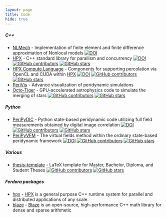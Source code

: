 ```yaml
---
layout: page
title: Code
hide: true
---
```

 
##### C++

* [NLMech](https://github.com/nonlocalmodels/NLMech) - Implementation of finite element and finite difference approximation of Nonlocal models [![DOI](https://joss.theoj.org/papers/10.21105/joss.03020/status.svg)](https://doi.org/10.21105/joss.03020)
* [HPX](https://github.com/STEllAR-GROUP/hpx) - C++ standard library for parallism and concurrency [![DOI](https://joss.theoj.org/papers/10.21105/joss.02352/status.svg)](https://doi.org/10.21105/joss.02352)[![GitHub contributors](https://img.shields.io/github/contributors/STEllAR-GROUP/hpx.svg)](https://GitHub.com/STEllAR-GROUP/hpx/graphs/contributors/) [![GitHub stars](https://img.shields.io/github/stars/STEllAR-GROUP/hpx.svg?style=social&label=Star&maxAge=2592000)](https://GitHub.com/STEllAR-GROUP/hpx/stargazers/)
* [HPX Compute Language](https://github.com/STEllAR-GROUP/hpxcl) - Components for supporting percolation via OpenCL and CUDA within [HPX](https://github.com/STEllAR-GROUP/hpx) [![DOI](https://zenodo.org/badge/13384046.svg)](https://zenodo.org/badge/latestdoi/13384046) [![GitHub contributors](https://img.shields.io/github/contributors/STEllAR-GROUP/hpxcl.svg)](https://GitHub.com/STEllAR-GROUP/hpx/graphs/contributors/) [![GitHub stars](https://img.shields.io/github/stars/STEllAR-GROUP/hpxcl.svg?style=social&label=Star&maxAge=2592000)](https://GitHub.com/STEllAR-GROUP/hpxcl/stargazers/)
* [PeriVis](https://github.com/PeriVIS) - Advance visualization of peridynamic simulations
* [Octo-Tiger](https://github.com/STEllAR-GROUP/octotiger) - GPU-accelerated astrophysics code to simulate the merging of stars [![GitHub contributors](https://img.shields.io/github/contributors/STEllAR-GROUP/octotiger.svg)](https://GitHub.com/STEllAR-GROUP/octotiger/graphs/contributors/) [![GitHub stars](https://img.shields.io/github/stars/STEllAR-GROUP/octotiger.svg?style=social&label=Star&maxAge=2592000)](https://GitHub.com/STEllAR-GROUP/octotiger/stargazers/)

##### Python

* [PeriPyDIC](https://github.com/lm2-poly/PeriPyDIC) - Python state-based peridynamic code utilizing full field measurements obtained by digital image correlation [![DOI](https://zenodo.org/badge/46075533.svg)](https://zenodo.org/badge/latestdoi/46075533) [![GitHub contributors](https://img.shields.io/github/contributors/lm2-poly/PeriPyDIC.svg)](https://GitHub.com/lm2-poly/PeriPyDIC/graphs/contributors/) [![GitHub stars](https://img.shields.io/github/stars/lm2-poly/PeriPyDIC.svg?style=social&label=Star&maxAge=2592000)](https://GitHub.com/lm2-poly/PeriPyDIC/stargazers/)
* [PeriPyVFM](https://github.com/lm2-poly/PeriPyVFM) - The virtual fields method within the ordinary state-based peridynamic framework 
[![DOI](https://zenodo.org/badge/93547069.svg)](https://zenodo.org/badge/latestdoi/93547069) [![GitHub contributors](https://img.shields.io/github/contributors/lm2-poly/PeriPyVFM.svg)](https://GitHub.com/lm2-poly/PeriPyVFM/graphs/contributors/) [![GitHub stars](https://img.shields.io/github/stars/lm2-poly/PeriPyVFM.svg?style=social&label=Star&maxAge=2592000)](https://GitHub.com/lm2-poly/PeriPyVFM/stargazers/)

##### Various

* [thesis-template](https://github.com/latextemplates/scientific-thesis-template) - LaTeX template for Master, Bachelor, Diploma, and Student Theses 
 [![GitHub contributors](https://img.shields.io/github/contributors/latextemplates/scientific-thesis-template.svg)](https://GitHub.com/latextemplates/scientific-thesis-template/graphs/contributors/) [![GitHub stars](https://img.shields.io/github/stars/latextemplates/scientific-thesis-template.svg?style=social&label=Star&maxAge=2592000)](https://GitHub.com/latextemplates/scientific-thesis-template/stargazers/)

##### Ferdora packages

* [hpx](https://src.fedoraproject.org/rpms/hpx) - [HPX](https://github.com/STEllAR-GROUP/hpx) is a general purpose C++ runtime system for parallel and distributed applications of any scale. 
* [blaze](https://src.fedoraproject.org/rpms/blaze) - [Blaze](https://bitbucket.org/blaze-lib/blaze/src/master/) is an open-source, high-performance C++ math library for dense and sparse arithmetic
